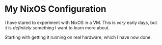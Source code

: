 # My NixOS Configuration

I have stared to experiment with NixOS in a VM. This is _very_ early days, but it is _definitely_ something I want to learn more about.



Starting with getting it running on real hardware, which I have now done.

